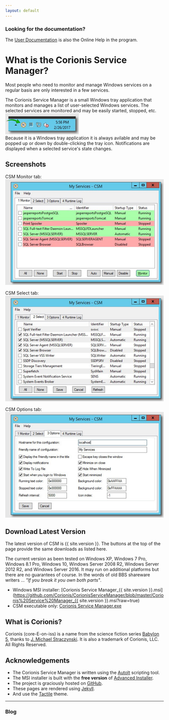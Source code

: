 ```yaml
---
layout: default
---
```

### Looking for the documentation?
The [User Documentation](help) is also the Online Help in the program.

# What is the Corionis Service Manager?
Most people who need to monitor and manage Windows services on a regular basis are only interested in a few services.

The Corionis Service Manager is a small Windows tray application that monitors and manages a list of user-selected Windows services. The selected services are monitored and may be easily started, stopped, etc.<br/>
![CSM in the system tray](res/ss-tray.jpg "CSM in the system tray")<br/>
Because it is a Windows tray application it is always avilable and may be popped up or down by double-clicking the tray icon. Notifications are displayed when a selected service's state changes.

## Screenshots
CSM Monitor tab:<br/>
![CSM Monitor tab](res/ss-monitor.jpg "Monitor tab")<br/>

CSM Select tab:<br/>
![CSM Select tab](res/ss-select.jpg "Select tab")<br/>

CSM Options tab:<br/>
![Options tab](res/ss-options.jpg "Options tab")<br/>

## Download Latest Version
The latest version of CSM is {{ site.version }}. The buttons at the top of the page provide the same downloads as listed here.

The current version as been tested on Windows XP, Windows 7 Pro, Windows 8.1 Pro, Windows 10, Windows Server 2008 R2, Windows Server 2012 R2, and Windows Server 2016. It may run on additional platforms but there are no guarantees of course. In the words of old BBS shareware writers ... *"If you break it you own both parts"*.

 * Windows MSI installer: [Corionis Service Manager_{{ site.version }}.msi](https://github.com/Corionis/CorionisServiceManager/blob/master/Corionis%20Service%20Manager_{{ site.version }}.msi?raw=true)
 * CSM executable only: [Corionis Service Manager.exe](https://github.com/Corionis/CorionisServiceManager/blob/master/Corionis%20Service%20Manager.exe?raw=true)

## What is Corionis?
Corionis (core-E-on-iss) is a name from the science fiction series [Babylon 5](http://www.imdb.com/title/tt0105946/), thanks to [J. Michael Straczynski](http://www.imdb.com/name/nm0833089). It is also a trademark of Corionis, LLC. All Rights Reserved.

## Acknowledgements
 * The Corionis Service Manager is written using the [AutoIt](https://www.autoitscript.com/) scripting tool.
 * The MSI installer is built with the **free version** of [Advanced Installer](http://www.advancedinstaller.com/).
 * The project is graciously hosted on [GitHub](https://github.com).
 * These pages are rendered using [Jekyll](https://jekyllrb.com/).
 * And use the [Tactile](https://pages-themes.github.io/tactile/) theme.

---
### Blog
